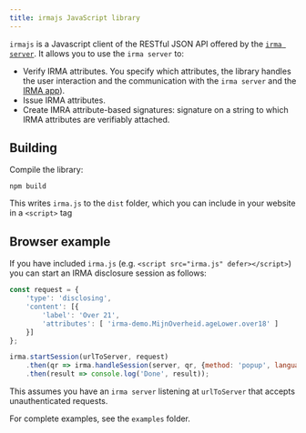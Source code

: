 ```yaml
---
title: irmajs JavaScript library
---
```


`irmajs` is a Javascript client of the RESTful JSON API offered by the [`irma server`](https://github.com/privacybydesign/irmago/tree/master/irma). It  allows you to use the `irma server` to:

 * Verify IRMA attributes. You specify which attributes, the library handles the user interaction and the communication with the `irma server` and the [IRMA app](https://github.com/privacybydesign/irma_mobile)).
 * Issue IRMA attributes.
 * Create IMRA attribute-based signatures: signature on a string to which IRMA attributes are verifiably attached.

## Building

Compile the library:

    npm build

This writes `irma.js` to the `dist` folder, which you can include in your website in a `<script>` tag

## Browser example

If you have included `irma.js` (e.g. `<script src="irma.js" defer></script>`) you can start an IRMA disclosure session as follows:

```javascript
const request = {
    'type': 'disclosing',
    'content': [{
        'label': 'Over 21',
        'attributes': [ 'irma-demo.MijnOverheid.ageLower.over18' ]
    }]
};

irma.startSession(urlToServer, request)
    .then(qr => irma.handleSession(server, qr, {method: 'popup', language: 'en'}))
    .then(result => console.log('Done', result));
```

This assumes you have an `irma server` listening at `urlToServer` that accepts unauthenticated requests.

For complete examples, see the `examples` folder.
